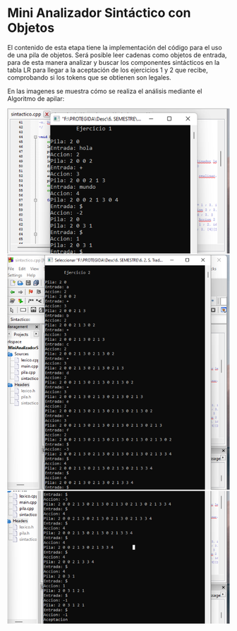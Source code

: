 # Mini Analizador Sintáctico con Objetos

El contenido de esta etapa tiene la implementación del código para el uso de una pila de objetos. Será posible leer cadenas como objetos de entrada, para de esta manera analizar y buscar los componentes sintácticos en la tabla LR para llegar a la aceptación de los ejercicios 1 y 2 que recibe, comprobando si los tokens que se obtienen son legales.

En las imagenes se muestra cómo se realiza el análisis mediante el Algoritmo de apilar:

<img src="./images/Funcionamiento_del_mini_analizador_sintactico.png">
<img src="./images/Funcionamiento_del_mini_analizador_sintactico_e2_1.png">
<img src="./images/Funcionamiento_del_mini_analizador_sintactico_e2_2.png">


